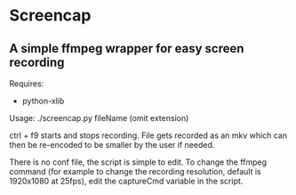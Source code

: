 # Screencap
## A simple ffmpeg wrapper for easy screen recording


Requires:

- python-xlib


Usage: ./screencap.py fileName (omit extension)

ctrl + f9 starts and stops recording.
File gets recorded as an mkv which can then be re-encoded to be smaller by the user if needed.

There is no conf file, the script is simple to edit. To change the ffmpeg command (for example to change the recording resolution, default is 1920x1080 at 25fps), edit the captureCmd variable in the script.